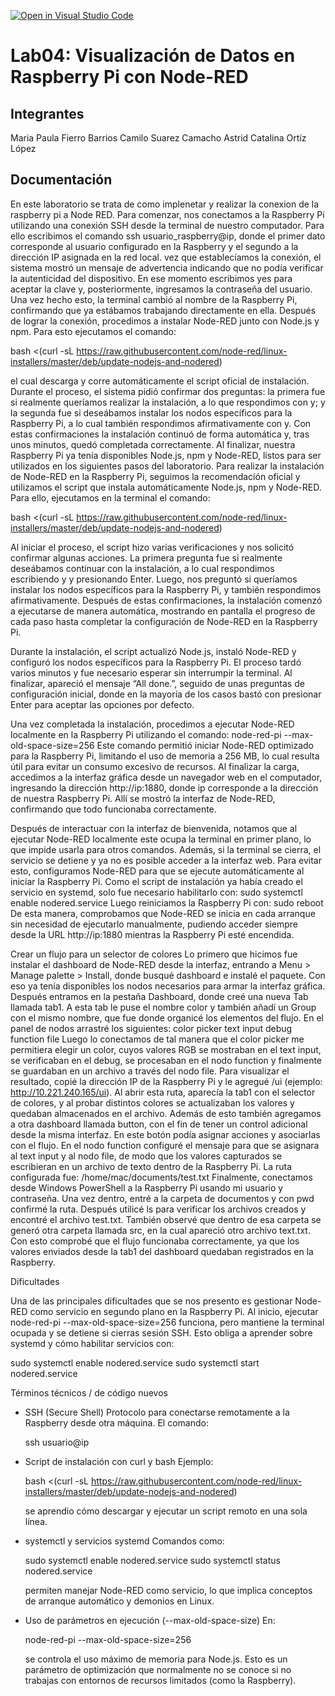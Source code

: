 [![Open in Visual Studio Code](https://classroom.github.com/assets/open-in-vscode-2e0aaae1b6195c2367325f4f02e2d04e9abb55f0b24a779b69b11b9e10269abc.svg)](https://classroom.github.com/online_ide?assignment_repo_id=20745302&assignment_repo_type=AssignmentRepo)
# Lab04: Visualización de Datos en Raspberry Pi con Node-RED 

## Integrantes
Maria Paula Fierro Barrios 
Camilo Suarez Camacho 
Astrid Catalina Ortíz López

## Documentación

En este laboratorio se trata de como implenetar y realizar la conexion de la raspberry pi a Node RED.
Para comenzar, nos conectamos a la Raspberry Pi utilizando una conexión SSH desde la terminal de nuestro computador. Para ello escribimos el comando ssh usuario_raspberry@ip, donde el primer dato corresponde al usuario configurado en la Raspberry y el segundo a la dirección IP asignada en la red local. vez que establecíamos la conexión, el sistema mostró un mensaje de advertencia indicando que no podía verificar la autenticidad del dispositivo. En ese momento escribimos yes para aceptar la clave y, posteriormente, ingresamos la contraseña del usuario. Una vez hecho esto, la terminal cambió al nombre de la Raspberry Pi, confirmando que ya estábamos trabajando directamente en ella.
Después de lograr la conexión, procedimos a instalar Node-RED junto con Node.js y npm. Para esto ejecutamos el comando:

bash <(curl -sL https://raw.githubusercontent.com/node-red/linux-installers/master/deb/update-nodejs-and-nodered)

el cual descarga y corre automáticamente el script oficial de instalación. Durante el proceso, el sistema pidió confirmar dos preguntas: la primera fue si realmente queríamos realizar la instalación, a lo que respondimos con y; y la segunda fue si deseábamos instalar los nodos específicos para la Raspberry Pi, a lo cual también respondimos afirmativamente con y.
Con estas confirmaciones la instalación continuó de forma automática y, tras unos minutos, quedó completada correctamente. Al finalizar, nuestra Raspberry Pi ya tenía disponibles Node.js, npm y Node-RED, listos para ser utilizados en los siguientes pasos del laboratorio.
Para realizar la instalación de Node-RED en la Raspberry Pi, seguimos la recomendación oficial y utilizamos el script que instala automáticamente Node.js, npm y Node-RED. Para ello, ejecutamos en la terminal el comando:

bash <(curl -sL https://raw.githubusercontent.com/node-red/linux-installers/master/deb/update-nodejs-and-nodered)

Al iniciar el proceso, el script hizo varias verificaciones y nos solicitó confirmar algunas acciones. La primera pregunta fue si realmente deseábamos continuar con la instalación, a lo cual respondimos escribiendo y y presionando Enter. Luego, nos preguntó si queríamos instalar los nodos específicos para la Raspberry Pi, y también respondimos afirmativamente.
Después de estas confirmaciones, la instalación comenzó a ejecutarse de manera automática, mostrando en pantalla el progreso de cada paso hasta completar la configuración de Node-RED en la Raspberry Pi.

Durante la instalación, el script actualizó Node.js, instaló Node-RED y configuró los nodos específicos para la Raspberry Pi. El proceso tardó varios minutos y fue necesario esperar sin interrumpir la terminal. Al finalizar, apareció el mensaje “All done.”, seguido de unas preguntas de configuración inicial, donde en la mayoría de los casos bastó con presionar Enter para aceptar las opciones por defecto.

 
Una vez completada la instalación, procedimos a ejecutar Node-RED localmente en la Raspberry Pi utilizando el comando:
node-red-pi --max-old-space-size=256
Este comando permitió iniciar Node-RED optimizado para la Raspberry Pi, limitando el uso de memoria a 256 MB, lo cual resulta útil para evitar un consumo excesivo de recursos. Al finalizar la carga, accedimos a la interfaz gráfica desde un navegador web en el computador, ingresando la dirección http://ip:1880, donde ip corresponde a la dirección de nuestra Raspberry Pi. Allí se mostró la interfaz de Node-RED, confirmando que todo funcionaba correctamente.

Después de interactuar con la interfaz de bienvenida, notamos que al ejecutar Node-RED localmente este ocupa la terminal en primer plano, lo que impide usarla para otros comandos. Además, si la terminal se cierra, el servicio se detiene y ya no es posible acceder a la interfaz web.
Para evitar esto, configuramos Node-RED para que se ejecute automáticamente al iniciar la Raspberry Pi. Como el script de instalación ya había creado el servicio en systemd, solo fue necesario habilitarlo con:
sudo systemctl enable nodered.service
Luego reiniciamos la Raspberry Pi con:
sudo reboot
De esta manera, comprobamos que Node-RED se inicia en cada arranque sin necesidad de ejecutarlo manualmente, pudiendo acceder siempre desde la URL http://ip:1880 mientras la Raspberry Pi esté encendida.

Crear un flujo para un selector de colores
Lo primero que hicimos fue instalar el dashboard de Node-RED desde la interfaz, entrando a Menu > Manage palette > Install, donde busqué dashboard e instalé el paquete. Con eso ya tenía disponibles los nodos necesarios para armar la interfaz gráfica.
Después entramos en la pestaña Dashboard, donde creé una nueva Tab llamada tab1. A esta tab le puse el nombre color y también añadí un Group con el mismo nombre, que fue donde organicé los elementos del flujo.
En el panel de nodos arrastré los siguientes:
color picker
text input
debug
function
file
Luego lo conectamos de tal manera que el color picker me permitiera elegir un color, cuyos valores RGB se mostraban en el text input, se verificaban en el debug, se procesaban en el nodo function y finalmente se guardaban en un archivo a través del nodo file.
Para visualizar el resultado, copié la dirección IP de la Raspberry Pi y le agregué /ui (ejemplo: http://10.221.240.165/ui). Al abrir esta ruta, aparecía la tab1 con el selector de colores, y al probar distintos colores se actualizaban los valores y quedaban almacenados en el archivo.
Además de esto también agregamos a otra dashboard llamada button, con el fin de tener un control adicional desde la misma interfaz. En este botón podía asignar acciones y asociarlas con el flujo.
En el nodo function configuré el mensaje para que se asignara al text input y al nodo file, de modo que los valores capturados se escribieran en un archivo de texto dentro de la Raspberry Pi. La ruta configurada fue:
/home/mac/documents/test.txt
Finalmente, conectamos  desde Windows PowerShell a la Raspberry Pi usando mi usuario y contraseña. Una vez dentro, entré a la carpeta de documentos y con pwd confirmé la ruta. Después utilicé ls para verificar los archivos creados y encontré el archivo test.txt. También observé que dentro de esa carpeta se generó otra carpeta llamada src, en la cual apareció otro archivo text.txt. Con esto comprobé que el flujo funcionaba correctamente, ya que los valores enviados desde la tab1 del dashboard quedaban registrados en la Raspberry.

Dificultades

Una de las principales dificultades que se nos presento es gestionar Node-RED como servicio en segundo plano en la Raspberry Pi.
Al inicio, ejecutar node-red-pi --max-old-space-size=256 funciona, pero mantiene la terminal ocupada y se detiene si cierras sesión SSH. Esto obliga a aprender sobre systemd y cómo habilitar servicios con:

sudo systemctl enable nodered.service
sudo systemctl start nodered.service

Términos técnicos / de código nuevos

- SSH (Secure Shell)
    Protocolo para conectarse remotamente a la Raspberry desde otra máquina. El comando:

    ssh usuario@ip

-   Script de instalación con curl y bash
    Ejemplo:

    bash <(curl -sL https://raw.githubusercontent.com/node-red/linux-installers/master/deb/update-nodejs-and-nodered)

    se aprendio cómo descargar y ejecutar un script remoto en una sola línea.

- systemctl y servicios systemd
    Comandos como:

    sudo systemctl enable nodered.service
    sudo systemctl status nodered.service

    permiten manejar Node-RED como servicio, lo que implica conceptos de arranque automático y demonios en Linux.

- Uso de parámetros en ejecución (--max-old-space-size)
    En: 

    node-red-pi --max-old-space-size=256

    se controla el uso máximo de memoria para Node.js. Esto es un parámetro de optimización que normalmente no se conoce si no trabajas con entornos de recursos limitados (como la Raspberry).
